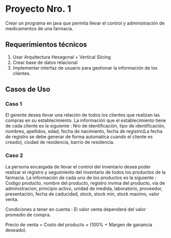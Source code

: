 # Proyecto Nro. 1

Crear un programa en java que permita llevar el control y administración de medicamentos de una  farmacia.

## Requerimientos técnicos

1. Usar Arquitectura Hexagonal + Vertical Slicing
2. Crear base de datos relacional
3. Implementar interfaz de usuario para gestionar la información de los clientes.

## Casos de Uso

### Caso 1

El gerente desea llevar una relación de todos los clientes que realizan las compras en su establecimiento. La información que el establecimiento tiene de cada cliente es la siguiente : Nro de identificación, tipo de identificación, nombres, apellidos, edad, fecha de nacimiento, fecha de registro(La fecha de registro se debe generar de forma automatica cuando el cliente es creado), ciudad de residencia, barrio de residencia. 

### Caso 2

La persona encargada de llevar el control del inventario desea poder realizar el registro y seguimiento del inventario de todos los productos de la farmacia. La información de cada uno de los productos es la siguiente : Codigo producto, nombre del producto, registro invima del producto, via de administracion, principio activo, unidad de medida, laboratorio, proveedor, presentación, fecha de caducidad, stock, stock min, stock maximo, valor venta.

Condiciones a tener en cuenta : El valor venta dependerá del valor promedio de compra.

Precio de venta = Costo del producto × (100% + Margen de ganancia deseado).